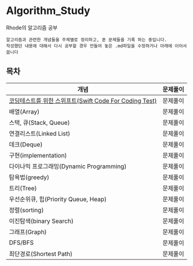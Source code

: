 # Algorithm_Study
Rhode의 알고리즘 공부
```text
알고리즘과 관련한 개념들을 주제별로 정리하고, 푼 문제들을 기록 하는 중입니다.
작성했던 내용에 대해서 다시 공부할 경우 만들어 놓은 .md파일을 수정하거나 아래에 이어서 씁니다
```


## 목차
| 개념 | 문제풀이 |
| -------- | -------- |
| [코딩테스트를 위한 스위프트(Swift Code For Coding Test)](https://github.com/Rhode-park/Algorithm_Study/blob/main/00%20Swift%20Code%20For%20Coding%20Test/Swift%20Code%20For%20Coding%20Test.md)  | 문제풀이 |
| 배열(Array) | 문제풀이 |
| 스택, 큐(Stack, Queue) | 문제풀이 |
| 연결리스트(Linked List) | 문제풀이 |
| 데크(Deque) | 문제풀이 |
| 구현(implementation) | 문제풀이 |
| 다이나믹 프로그래밍(Dynamic Programming) | 문제풀이 |
| 탐욕법(greedy) | 문제풀이 |
| 트리(Tree) | 문제풀이 |
| 우선순위큐, 힙(Priority Queue, Heap) | 문제풀이 |
| 정렬(sorting) | 문제풀이 |
| 이진탐색(binary Search) | 문제풀이 |
| 그래프(Graph) | 문제풀이 |
| DFS/BFS | 문제풀이 |
| 최단경로(Shortest Path) | 문제풀이 |
